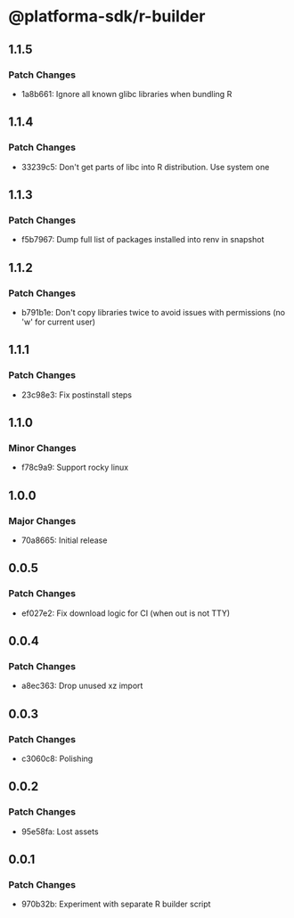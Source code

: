 # @platforma-sdk/r-builder

## 1.1.5

### Patch Changes

- 1a8b661: Ignore all known glibc libraries when bundling R

## 1.1.4

### Patch Changes

- 33239c5: Don't get parts of libc into R distribution. Use system one

## 1.1.3

### Patch Changes

- f5b7967: Dump full list of packages installed into renv in snapshot

## 1.1.2

### Patch Changes

- b791b1e: Don't copy libraries twice to avoid issues with permissions (no 'w' for current user)

## 1.1.1

### Patch Changes

- 23c98e3: Fix postinstall steps

## 1.1.0

### Minor Changes

- f78c9a9: Support rocky linux

## 1.0.0

### Major Changes

- 70a8665: Initial release

## 0.0.5

### Patch Changes

- ef027e2: Fix download logic for CI (when out is not TTY)

## 0.0.4

### Patch Changes

- a8ec363: Drop unused xz import

## 0.0.3

### Patch Changes

- c3060c8: Polishing

## 0.0.2

### Patch Changes

- 95e58fa: Lost assets

## 0.0.1

### Patch Changes

- 970b32b: Experiment with separate R builder script
